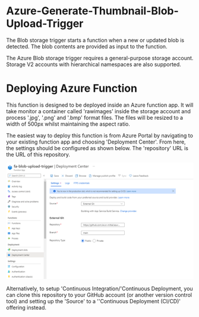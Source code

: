 # Azure-Generate-Thumbnail-Blob-Upload-Trigger

The Blob storage trigger starts a function when a new or updated blob is detected. The blob contents are provided as input to the function.

The Azure Blob storage trigger requires a general-purpose storage account. Storage V2 accounts with hierarchical namespaces are also supported.

# Deploying Azure Function

This function is designed to be deployed inside an Azure function app. It will take monitor a container called 'rawimages' inside the storage account and process '.jpg', '.png' and '.bmp' format files. The files will be resized to a width of 500px whilst maintaining the aspect ratio.

The easiest way to deploy this function is from Azure Portal by navigating to your existing function app and choosing 'Deployment Center'. From here, the settings should be configured as shown below. The 'repository' URL is the URL of this repository.

![](https://github.com/arun-mittal/azure-generate-thumbnail-blob-upload-trigger/raw/master/images/function-app-deployment.png)

Alternatively, to setup 'Continuous  Integration/'Continuous  Deployment, you can clone this repository to your GitHub account (or another version control tool) and setting up the 'Source' to a ''Continuous  Deployment (CI/CD)' offering instead. 